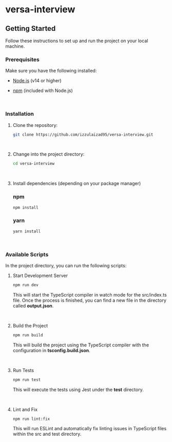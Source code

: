# versa-interview
## Getting Started

Follow these instructions to set up and run the project on your local machine.

### Prerequisites

Make sure you have the following installed:

- [Node.js](https://nodejs.org/) (v14 or higher)
- [npm](https://www.npmjs.com/) (included with Node.js)

    <br />

### Installation

1. Clone the repository:

   ```bash
   git clone https://github.com/izzulaizad95/versa-interview.git
   ```

    <br />

2. Change into the project directory:

   ```bash
   cd versa-interview
   ```

    <br />

3. Install dependencies (depending on your package manager)
    ### npm
   ```bash
   npm install
   ```
    ### yarn
   ```bash
   yarn install
   ```

    <br />

### Available Scripts
In the project directory, you can run the following scripts:


1. Start Development Server

    ```bash
    npm run dev
    ```

    This will start the TypeScript compiler in watch mode for the src/index.ts file. Once the process is finished, you can find a new file in the directory called **output.json**.
    
    <br />

2. Build the Project

    ```bash
    npm run build
    ```

    This will build the project using the TypeScript compiler with the configuration in **tsconfig.build.json**.

    <br />

3. Run Tests

    ```bash
    npm run test
    ```

    This will execute the tests using Jest under the **test** directory.

    <br />


4. Lint and Fix

    ```bash
    npm run lint:fix
    ```

    This will run ESLint and automatically fix linting issues in TypeScript files within the src and test directory.

    <br />